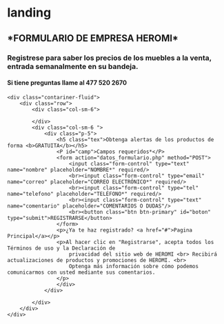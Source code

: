 # landing
  
<!DOCTYPE html>
<html lang="en">
<head>
    <meta charset="UTF-8">
    <meta http-equiv="X-UA-Compatible" content="IE=edge">
    <meta name="viewport" content="width=device-width, initial-scale=1.0">
    <link rel="shortcut icon" href="media/icono.jpg">
    <link rel="stylesheet" href="css/estilo.css">
    <title>HEROMI</title>
    <link href="https://cdn.jsdelivr.net/npm/bootstrap@5.0.2/dist/css/bootstrap.min.css" rel="stylesheet" integrity="sha384-EVSTQN3/azprG1Anm3QDgpJLIm9Nao0Yz1ztcQTwFspd3yD65VohhpuuCOmLASjC" crossorigin="anonymous">
</head>
<body>
    <div class="w3-col 1 m12" id="left">
    <section class="texIzq">
        <h1>*FORMULARIO DE EMPRESA HEROMI*</h1>
        <h3>Registrese para saber los precios de los muebles
            a la venta, entrada semanalmente en su bandeja.
        </h3>
        <h4><strong>Si tiene preguntas llame al 477 520 2670</strong></h4>
    </section>
    </div>

    
    <div class="contariner-fluid">
        <div class="row">
            <div class="col-sm-6">

            </div>
            <div class="col-sm-6 ">
                <div class="p-5">
                    <h5 class="tex">Obtenga alertas de los productos de forma <b>GRATUITA</b></h5>
                    <P id="camp">Campos requeridos*</P>
                    <form action="datos_formulario.php" method="POST">
                        <input class="form-control" type="text" name="nombre" placeholder="NOMBRE*" required/>
                        <br><input class="form-control" type="email" name="correo" placeholder="CORREO ELECTRÓNICO*" required/>
                        <br><input class="form-control" type="tel" name="telefono" placeholder="TELÉFONO*" required/>
                        <br><input class="form-control" type="text" name="comentario" placeholder="COMENTARIOS O DUDAS"/>
                        <br><button class="btn btn-primary" id="boton" type="submit">REGISTRARSE</button>
                    </form>
                    <p>¿Ya te haz registrado? <a href="#">Pagina Principal</a></p>
                    <p>Al hacer clic en "Registrarse", acepta todos los Términos de uso y la Declaración de
                        privacidad del sitio web de HEROMI <br> Recibirá actualizaciones de productos y promociones de HEROMI. <br>
                        Optenga más información sobre cómo podemos comunicarmos con usted mediante sus comentarios.
                    </p>
                    </div>
                </div>
                
            </div>
        </div>
    </div>
<script src="https://cdn.jsdelivr.net/npm/bootstrap@5.0.2/dist/js/bootstrap.bundle.min.js" integrity="sha384-MrcW6ZMFYlzcLA8Nl+NtUVF0sA7MsXsP1UyJoMp4YLEuNSfAP+JcXn/tWtIaxVXM" crossorigin="anonymous"></script>

</body>
</html>
